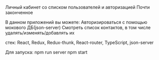Личный кабинет со списком пользователей и авторизацией
Почти законченное

В данном приложений вы можете:
    Авторизироваться с помощью мокового ДБ(json-server)
    Смотреть список контактов, в том числе удалять/изменять/добавлять их

стек: React, Redux, Redux-thunk, React-router, TypeScript, json-server

Для запуска:
    npm run server
    npm start